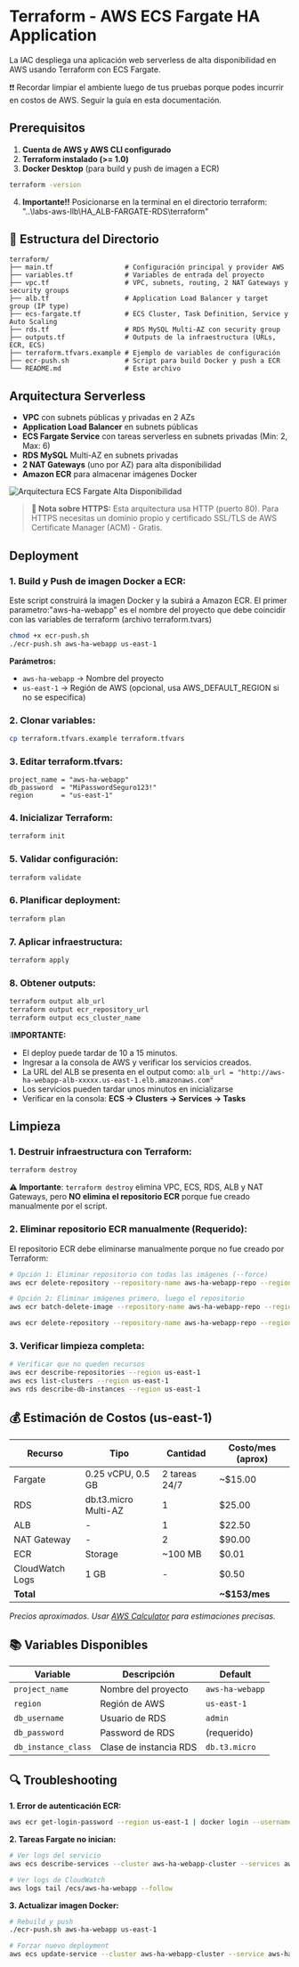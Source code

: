 # Terraform - AWS ECS Fargate HA Application

La IAC despliega una aplicación web serverless de alta disponibilidad en AWS usando Terraform con ECS Fargate.

❗❗ Recordar limpiar el ambiente luego de tus pruebas porque podes incurrir en costos de AWS. Seguir la guía en esta documentación.


## Prerequisitos

1. **Cuenta de AWS y AWS CLI configurado**
2. **Terraform instalado (>= 1.0)**
3. **Docker Desktop** (para build y push de imagen a ECR)

```bash
terraform -version
```

4. **Importante!!**
Posicionarse en la terminal en el directorio terraform: "..\labs-aws-llb\HA_ALB-FARGATE-RDS\terraform"

## 📁 Estructura del Directorio

```
terraform/
├── main.tf                  # Configuración principal y provider AWS
├── variables.tf             # Variables de entrada del proyecto
├── vpc.tf                   # VPC, subnets, routing, 2 NAT Gateways y security groups
├── alb.tf                   # Application Load Balancer y target group (IP type)
├── ecs-fargate.tf           # ECS Cluster, Task Definition, Service y Auto Scaling
├── rds.tf                   # RDS MySQL Multi-AZ con security group
├── outputs.tf               # Outputs de la infraestructura (URLs, ECR, ECS)
├── terraform.tfvars.example # Ejemplo de variables de configuración
├── ecr-push.sh              # Script para build Docker y push a ECR
└── README.md                # Este archivo
```

## Arquitectura Serverless

- **VPC** con subnets públicas y privadas en 2 AZs
- **Application Load Balancer** en subnets públicas
- **ECS Fargate Service** con tareas serverless en subnets privadas (Min: 2, Max: 6)
- **RDS MySQL** Multi-AZ en subnets privadas
- **2 NAT Gateways** (uno por AZ) para alta disponibilidad
- **Amazon ECR** para almacenar imágenes Docker

![Arquitectura ECS Fargate Alta Disponibilidad](./recursos/ELB-ECSFARGATE-RDS.png)

> **📝 Nota sobre HTTPS:** Esta arquitectura usa HTTP (puerto 80). Para HTTPS necesitas un dominio propio y certificado SSL/TLS de AWS Certificate Manager (ACM) - Gratis.


## Deployment

### 1. **Build y Push de imagen Docker a ECR**:

Este script construirá la imagen Docker y la subirá a Amazon ECR.
El primer parametro:"aws-ha-webapp" es el nombre del proyecto que debe coincidir con las variables de terraform (archivo terraform.tvars)

```bash
chmod +x ecr-push.sh
./ecr-push.sh aws-ha-webapp us-east-1
```

**Parámetros:**
- `aws-ha-webapp` → Nombre del proyecto
- `us-east-1` → Región de AWS (opcional, usa AWS_DEFAULT_REGION si no se especifica)

### 2. **Clonar variables**:
```bash
cp terraform.tfvars.example terraform.tfvars
```

### 3. **Editar terraform.tfvars**:
```hcl
project_name = "aws-ha-webapp"
db_password  = "MiPasswordSeguro123!"
region       = "us-east-1"
```

### 4. **Inicializar Terraform**:
```bash
terraform init
```

### 5. **Validar configuración**:
```bash
terraform validate
```

### 6. **Planificar deployment**:
```bash
terraform plan
```

### 7. **Aplicar infraestructura**:
```bash
terraform apply
```

### 8. **Obtener outputs**:
```bash
terraform output alb_url
terraform output ecr_repository_url
terraform output ecs_cluster_name
```

❕**IMPORTANTE:** 
- El deploy puede tardar de 10 a 15 minutos. 
- Ingresar a la consola de AWS y verificar los servicios creados.
- La URL del ALB se presenta en el output como:
  `alb_url = "http://aws-ha-webapp-alb-xxxxx.us-east-1.elb.amazonaws.com"`
- Los servicios pueden tardar unos minutos en inicializarse
- Verificar en la consola: **ECS → Clusters → Services → Tasks**

## Limpieza

### 1. **Destruir infraestructura con Terraform**:
```bash
terraform destroy
```

**⚠️ Importante**: `terraform destroy` elimina VPC, ECS, RDS, ALB y NAT Gateways, pero **NO elimina el repositorio ECR** porque fue creado manualmente por el script.

### 2. **Eliminar repositorio ECR manualmente** (Requerido):

El repositorio ECR debe eliminarse manualmente porque no fue creado por Terraform:

```bash
# Opción 1: Eliminar repositorio con todas las imágenes (--force)
aws ecr delete-repository --repository-name aws-ha-webapp-repo --region us-east-1 --force

# Opción 2: Eliminar imágenes primero, luego el repositorio
aws ecr batch-delete-image --repository-name aws-ha-webapp-repo --region us-east-1 --image-ids imageTag=latest

aws ecr delete-repository --repository-name aws-ha-webapp-repo --region us-east-1
```

### 3. **Verificar limpieza completa**:
```bash
# Verificar que no queden recursos
aws ecr describe-repositories --region us-east-1
aws ecs list-clusters --region us-east-1
aws rds describe-db-instances --region us-east-1
```

## 💰 Estimación de Costos (us-east-1)

| Recurso | Tipo | Cantidad | Costo/mes (aprox) |
|---------|------|----------|-------------------|
| Fargate | 0.25 vCPU, 0.5 GB | 2 tareas 24/7 | ~$15.00 |
| RDS | db.t3.micro Multi-AZ | 1 | $25.00 |
| ALB | - | 1 | $22.50 |
| NAT Gateway | - | 2 | $90.00 |
| ECR | Storage | ~100 MB | $0.01 |
| CloudWatch Logs | 1 GB | - | $0.50 |
| **Total** | | | **~$153/mes** |

*Precios aproximados. Usar [AWS Calculator](https://calculator.aws) para estimaciones precisas.*

## 📚 Variables Disponibles

| Variable | Descripción | Default |
|----------|-------------|----------|
| `project_name` | Nombre del proyecto | `aws-ha-webapp` |
| `region` | Región de AWS | `us-east-1` |
| `db_username` | Usuario de RDS | `admin` |
| `db_password` | Password de RDS | (requerido) |
| `db_instance_class` | Clase de instancia RDS | `db.t3.micro` |

## 🔍 Troubleshooting

**1. Error de autenticación ECR:**
```bash
aws ecr get-login-password --region us-east-1 | docker login --username AWS --password-stdin <account-id>.dkr.ecr.us-east-1.amazonaws.com
```

**2. Tareas Fargate no inician:**
```bash
# Ver logs del servicio
aws ecs describe-services --cluster aws-ha-webapp-cluster --services aws-ha-webapp-service

# Ver logs de CloudWatch
aws logs tail /ecs/aws-ha-webapp --follow
```

**3. Actualizar imagen Docker:**
```bash
# Rebuild y push
./ecr-push.sh aws-ha-webapp us-east-1

# Forzar nuevo deployment
aws ecs update-service --cluster aws-ha-webapp-cluster --service aws-ha-webapp-service --force-new-deployment
```

